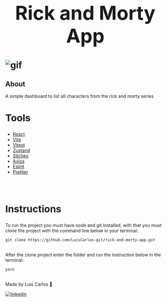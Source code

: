 <h1 style='text-align:center; font-size: 60px'>Rick and Morty App<h1>

![gif](./rickmortyapp.gif)

<h2 id='about'>About</h2>
<p>
  A simple dashboard to list all characters from the rick and morty series
</p>

<h2 id='tools' style='font-size: 30px;'>Tools</h2>
<ul>
  <li>
    <a  href='https://reactjs.org/'>React</a>
  </li>
  <li>
    <a  href='https://vitejs.dev/'>Vite</a>
  </li>
   <li>
    <a  href='https://vitest.dev/'>Vitest</a>
  </li>
  <li>
    <a  href='https://docs.pmnd.rs/zustand/getting-started/introduction'>Zustand</a>
    
  </li>
  <li>
    <a  href='https://docs.pmnd.rs/zustand/getting-started/introduction'>Stiches</a>
  </li>
    <li>
    <a  href='https://axios-http.com/'>Axios</a>
  </li>
   <li>
    <a  href='https://eslint.org/'>Eslint</a>
  </li>
  <li>
    <a  href='https://prettier.io/'>Prettier</a>
  </li>
</ul>
<br>
<br>

<h2 id='about' style='font-size: 30px;'>Instructions</h2>
<p >To run the project you must have node and git installed, with that you must clone the project with the command line below in your terminal: </p>
<code>git clone https://github.com/LuisCarlos-git/rick-and-morty-app.git</code>
<br>
<br>
<p >
After the clone project enter the folder and  run the instruction below in the terminal: 
</p>
<code>yarn</code>
<br>
<br>

<p id='dev'>Made by Luis Carlos 💜</p>

[![linkedin](https://img.shields.io/badge/LinkedIn-0077B5?style=for-the-badge&logo=linkedin&logoColor=white)](https://www.linkedin.com/in/luis-carlos-bastos-0a7327195/)
